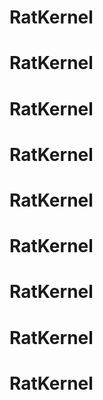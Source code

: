 # RatKernel
# RatKernel
# RatKernel
# RatKernel
# RatKernel
# RatKernel
# RatKernel
# RatKernel
# RatKernel
